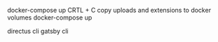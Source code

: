 docker-compose up
CRTL + C
copy uploads and extensions to docker volumes
docker-compose up

directus cli
gatsby cli
